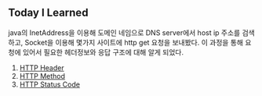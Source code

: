 ## Today I Learned

java의 InetAddress을 이용해 도메인 네임으로 DNS server에서 host ip 주소를 검색하고, Socket을 이용해 몇가지 사이트에 http get 요청을 보내봤다. 이 과정을 통해 요청에 있어서 필요한 헤더정보와 응답 구조에 대해 알게 되었다.

1. [HTTP Header](https://github.com/eNoLJ/TIL/blob/main/HTTP/Header.md)
2. [HTTP Method](https://github.com/eNoLJ/TIL/blob/main/HTTP/Method.md)
3. [HTTP Status Code](https://github.com/eNoLJ/TIL/blob/main/HTTP/Status%20code.md)
